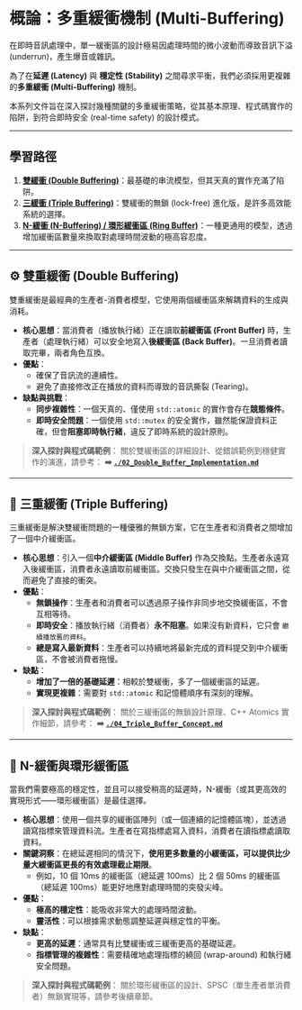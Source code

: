 # 概論：多重緩衝機制 (Multi-Buffering)

在即時音訊處理中，單一緩衝區的設計極易因處理時間的微小波動而導致音訊下溢 (underrun)，產生爆音或雜訊。

為了在**延遲 (Latency)** 與 **穩定性 (Stability)** 之間尋求平衡，我們必須採用更複雜的**多重緩衝 (Multi-Buffering)** 機制。

本系列文件旨在深入探討幾種關鍵的多重緩衝策略，從其基本原理、程式碼實作的陷阱，到符合即時安全 (real-time safety) 的設計模式。

---

## 學習路徑

1. [**雙緩衝 (Double Buffering)**](#-雙重緩衝-double-buffering)：最基礎的串流模型，但其天真的實作充滿了陷阱。
2. [**三緩衝 (Triple Buffering)**](#-三重緩衝-triple-buffering)：雙緩衝的無鎖 (lock-free) 進化版，是許多高效能系統的選擇。
3. [**N-緩衝 (N-Buffering) / 環形緩衝區 (Ring Buffer)**](#-n-緩衝與環形緩衝區)：一種更通用的模型，透過增加緩衝區數量來換取對處理時間波動的極高容忍度。

---

## ⚙️ 雙重緩衝 (Double Buffering)

雙重緩衝是最經典的生產者-消費者模型，它使用兩個緩衝區來解耦資料的生成與消耗。

- **核心思想**：當消費者（播放執行緒）正在讀取**前緩衝區 (Front Buffer)** 時，生產者（處理執行緒）可以安全地寫入**後緩衝區 (Back Buffer)**。一旦消費者讀取完畢，兩者角色互換。
- **優點**：
  - 確保了音訊流的連續性。
  - 避免了直接修改正在播放的資料而導致的音訊撕裂 (Tearing)。
- **缺點與挑戰**：
  - **同步複雜性**：一個天真的、僅使用 `std::atomic` 的實作會存在**競態條件**。
  - **即時安全問題**：一個使用 `std::mutex` 的安全實作，雖然能保證資料正確，但會**阻塞即時執行緒**，違反了即時系統的設計原則。

> **深入探討與程式碼範例**：
> 關於雙緩衝區的詳細設計、從錯誤範例到穩健實作的演進，請參考：
> **➡️ [`./02_Double_Buffer_Implementation.md`](./02_Double_Buffer_Implementation.md)**

---

## 🚀 三重緩衝 (Triple Buffering)

三重緩衝是解決雙緩衝問題的一種優雅的無鎖方案，它在生產者和消費者之間增加了一個中介緩衝區。

- **核心思想**：引入一個**中介緩衝區 (Middle Buffer)** 作為交換點。生產者永遠寫入後緩衝區，消費者永遠讀取前緩衝區。交換只發生在與中介緩衝區之間，從而避免了直接的衝突。
- **優點**：
  - **無鎖操作**：生產者和消費者可以透過原子操作非同步地交換緩衝區，不會互相等待。
  - **即時安全**：播放執行緒（消費者）**永不阻塞**。如果沒有新資料，它只會 `繼續播放舊的資料`。
  - **總是寫入最新資料**：生產者可以持續地將最新完成的資料提交到中介緩衝區，不會被消費者拖慢。
- **缺點**：
  - **增加了一倍的基礎延遲**：相較於雙緩衝，多了一個緩衝區的延遲。
  - **實現更複雜**：需要對 `std::atomic` 和記憶體順序有深刻的理解。

> **深入探討與程式碼範例**：
> 關於三緩衝區的無鎖設計原理、C++ Atomics 實作細節，請參考：
> **➡️ [`./04_Triple_Buffer_Concept.md`](./04_Triple_Buffer_Concept.md)**

---

## 🔄 N-緩衝與環形緩衝區

當我們需要極高的穩定性，並且可以接受稍高的延遲時，N-緩衝（或其更高效的實現形式——環形緩衝區）是最佳選擇。

- **核心思想**：使用一個共享的緩衝區陣列（或一個連續的記憶體區塊），並透過讀寫指標來管理資料流。生產者在寫指標處寫入資料，消費者在讀指標處讀取資料。
- **關鍵洞察**：在總延遲相同的情況下，**使用更多數量的小緩衝區，可以提供比少量大緩衝區更長的有效處理截止期限**。
  - 例如，10 個 10ms 的緩衝區（總延遲 100ms）比 2 個 50ms 的緩衝區（總延遲 100ms）能更好地應對處理時間的突發尖峰。
- **優點**：
  - **極高的穩定性**：能吸收非常大的處理時間波動。
  - **靈活性**：可以根據需求動態調整延遲與穩定性的平衡。
- **缺點**：
  - **更高的延遲**：通常具有比雙緩衝或三緩衝更高的基礎延遲。
  - **指標管理的複雜性**：需要精確地處理指標的繞回 (wrap-around) 和執行緒安全問題。

> **深入探討與程式碼範例**：
> 關於環形緩衝區的設計、SPSC（單生產者單消費者）無鎖實現等，請參考後續章節。
